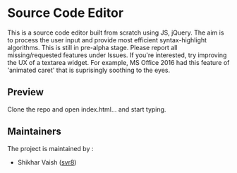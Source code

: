 # Source Code Editor
This is a source code editor built from scratch using JS, jQuery.
The aim is to process the user input and provide most efficient syntax-highlight algorithms.
This is still in pre-alpha stage. Please report all missing/requested features under Issues.
If you're interested, try improving the UX of a textarea widget. For example, MS Office 2016 had this feature of 'animated caret' that is suprisingly soothing to the eyes.

## Preview
Clone the repo and open index.html... and start typing.

## Maintainers
The project is maintained by :
- Shikhar Vaish ([svr8](https://github.com/svr8))
